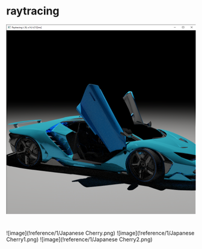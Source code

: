 # raytracing

![image](!reference/1/Example1.png)
#
![image](!reference/1/Japanese Cherry.png)
![image](!reference/1/Japanese Cherry1.png)
![image](!reference/1/Japanese Cherry2.png)
